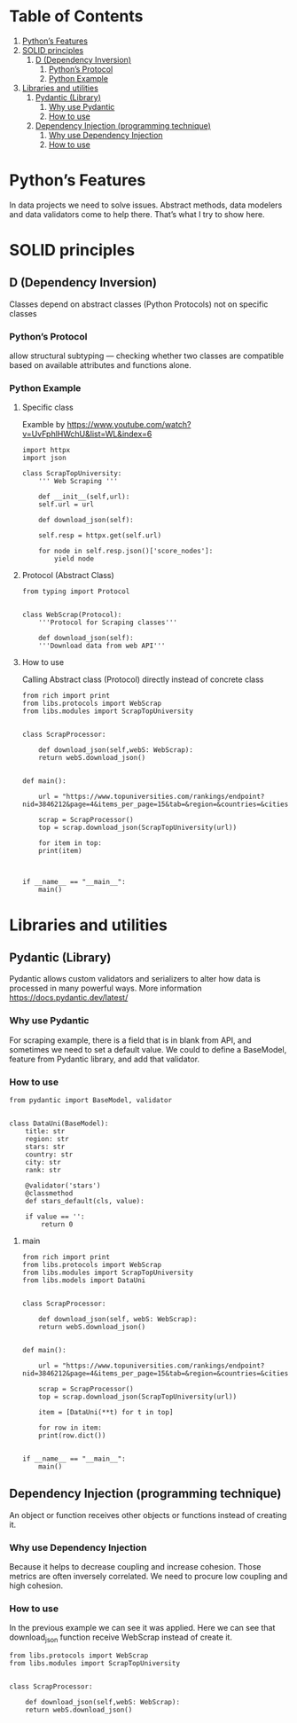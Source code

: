 
# Table of Contents

1.  [Python&rsquo;s Features](#org4ab680f)
2.  [SOLID principles](#orgecc9a42)
    1.  [D (Dependency Inversion)](#org573a229)
        1.  [Python&rsquo;s Protocol](#orgc5c71d2)
        2.  [Python Example](#orge953bc1)
3.  [Libraries and utilities](#org609ca68)
    1.  [Pydantic (Library)](#org04a6a23)
        1.  [Why use Pydantic](#orgf7552d7)
        2.  [How to use](#org8754e26)
    2.  [Dependency Injection (programming technique)](#org04945df)
        1.  [Why use Dependency Injection](#org0bc3bc7)
        2.  [How to use](#orgb2c627d)



<a id="org4ab680f"></a>

# Python&rsquo;s Features

In data projects we need to solve issues. Abstract methods, 
data modelers and data validators come to help there.
That&rsquo;s what I try to show here.


<a id="orgecc9a42"></a>

# SOLID principles


<a id="org573a229"></a>

## D (Dependency Inversion)

Classes depend on abstract classes (Python Protocols) 
not on specific classes


<a id="orgc5c71d2"></a>

### Python&rsquo;s Protocol

allow structural subtyping — checking whether two 
classes are compatible based on available attributes 
and functions alone.


<a id="orge953bc1"></a>

### Python Example

1.  Specific class

    Examble by <https://www.youtube.com/watch?v=UvFphlHWchU&list=WL&index=6>
    
        import httpx
        import json
        
        class ScrapTopUniversity:
            ''' Web Scraping '''
        
            def __init__(self,url):
        	self.url = url
        
            def download_json(self):
        
        	self.resp = httpx.get(self.url)
        
        	for node in self.resp.json()['score_nodes']:
        	    yield node

2.  Protocol (Abstract Class)

        
        from typing import Protocol
        
        
        class WebScrap(Protocol):
            '''Protocol for Scraping classes'''
        
            def download_json(self):
        	'''Download data from web API'''

3.  How to use

    Calling Abstract class (Protocol) directly 
    instead of concrete class 
    
        from rich import print
        from libs.protocols import WebScrap
        from libs.modules import ScrapTopUniversity
        
        
        class ScrapProcessor:
        
            def download_json(self,webS: WebScrap):
        	return webS.download_json()
        
        
        def main():
        
            url = "https://www.topuniversities.com/rankings/endpoint?nid=3846212&page=4&items_per_page=15&tab=&region=&countries=&cities=&search=&star=&sort_by=&order_by=&program_type="
        
            scrap = ScrapProcessor()
            top = scrap.download_json(ScrapTopUniversity(url))
        
            for item in top:
        	print(item)
        
        
        
        if __name__ == "__main__":
            main()


<a id="org609ca68"></a>

# Libraries and utilities


<a id="org04a6a23"></a>

## Pydantic (Library)

Pydantic allows custom validators and serializers to alter 
how data is processed in many powerful ways.
More information <https://docs.pydantic.dev/latest/>


<a id="orgf7552d7"></a>

### Why use Pydantic

For scraping example, there is a field that is in blank
from API, and sometimes we need to set a default value. 
We could to define a BaseModel, feature from Pydantic 
library, and add that validator.


<a id="org8754e26"></a>

### How to use

    from pydantic import BaseModel, validator
    
    
    class DataUni(BaseModel):
        title: str
        region: str
        stars: str
        country: str
        city: str
        rank: str
    
        @validator('stars')
        @classmethod
        def stars_default(cls, value):
    
    	if value == '':
    	    return 0

1.  main

        from rich import print
        from libs.protocols import WebScrap
        from libs.modules import ScrapTopUniversity
        from libs.models import DataUni
        
        
        class ScrapProcessor:
        
            def download_json(self, webS: WebScrap):
        	return webS.download_json()
        
        
        def main():
        
            url = "https://www.topuniversities.com/rankings/endpoint?nid=3846212&page=4&items_per_page=15&tab=&region=&countries=&cities=&search=&star=&sort_by=&order_by=&program_type="
        
            scrap = ScrapProcessor()
            top = scrap.download_json(ScrapTopUniversity(url))
        
            item = [DataUni(**t) for t in top]
        
            for row in item:
        	print(row.dict())
        
        
        if __name__ == "__main__":
            main()


<a id="org04945df"></a>

## Dependency Injection (programming technique)

An object or function receives other objects or 
functions instead of creating it.


<a id="org0bc3bc7"></a>

### Why use Dependency Injection

Because it helps to decrease coupling and increase 
cohesion. Those metrics are often inversely correlated.
We need to procure low coupling and high cohesion. 


<a id="orgb2c627d"></a>

### How to use

In the previous example we can see it was applied.
Here we can see that download<sub>json</sub> function receive
WebScrap instead of create it.

    from libs.protocols import WebScrap
    from libs.modules import ScrapTopUniversity
    
    
    class ScrapProcessor:
    
        def download_json(self,webS: WebScrap):
    	return webS.download_json()

